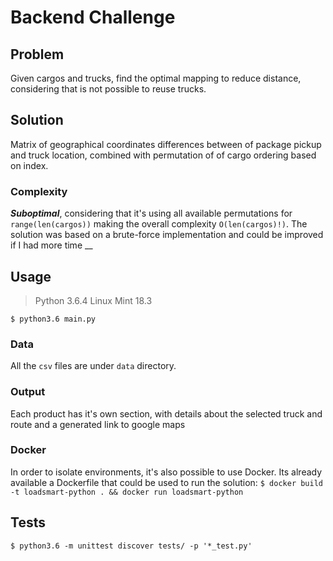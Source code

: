 # Backend Challenge

## Problem
Given cargos and trucks, find the optimal mapping to reduce distance, considering that is not possible to reuse trucks.

## Solution
Matrix of geographical coordinates differences between of package pickup and truck location, combined with permutation of of cargo ordering based on index.

### Complexity
___Suboptimal___, considering that it's using all available permutations for `range(len(cargos))` making the overall complexity `O(len(cargos)!)`.
The solution was based on a brute-force implementation and could be improved if I had more time
__
## Usage

> Python 3.6.4
> Linux Mint 18.3

`$ python3.6 main.py`

### Data
All the `csv` files are under `data` directory.

### Output
Each product has it's own section, with details about the selected truck and route and a generated link to google maps

### Docker
In order to isolate environments, it's also possible to use Docker. Its already available a Dockerfile that could be used to run the solution:
`$ docker build -t loadsmart-python . && docker run loadsmart-python`

## Tests
`$ python3.6 -m unittest discover tests/ -p '*_test.py'`


